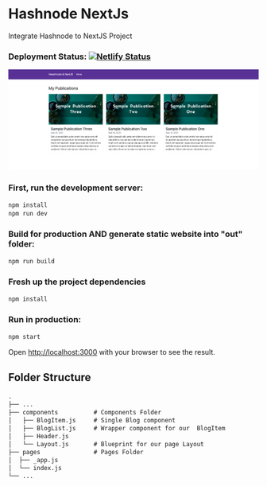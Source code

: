 # Hashnode NextJs 
Integrate Hashnode to NextJS Project
### Deployment Status: [![Netlify Status](https://api.netlify.com/api/v1/badges/dd18a800-f6b1-41d1-ae14-53320c6cc30e/deploy-status)](https://app.netlify.com/sites/brilliant-duckanoo-b9fbbb/deploys)

![Alt text](hashnode-nextjs-page.png?raw=true "Christian Pelayo Site")

### First, run the development server:
```bash
npm install
npm run dev
```

### Build for production AND generate static website into "out" folder:
```bash
npm run build
```

### Fresh up the project dependencies
```bash
npm install
```

### Run in production:
```bash
npm start
```

Open [http://localhost:3000](http://localhost:3000) with your browser to see the result.

## Folder Structure
```
.
├── ...
├── components          # Components Folder
│   ├── BlogItem.js     # Single Blog component  
│   ├── BlogList.js     # Wrapper component for our  BlogItem   
│   ├── Header.js         
│   └── Layout.js       # Blueprint for our page Layout  
├── pages               # Pages Folder
│  ├── _app.js  
│  └── index.js 
└── ...
```
